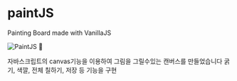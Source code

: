 # paintJS
Painting Board made with VanillaJS

![PaintJS 🎨](https://user-images.githubusercontent.com/75124028/170214140-8d23ade4-41fb-4ab3-9eb9-a7f23d47c0a4.png)

자바스크립트의 canvas기능을 이용하여 그림을 그릴수있는 캔버스를 만들었습니다
굵기, 색깔, 전체 칠하기, 저장 등 기능을 구현
